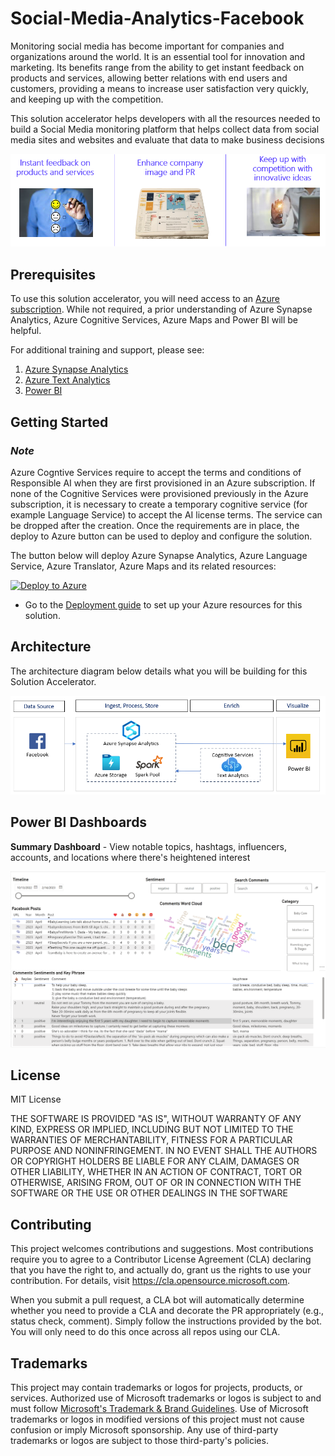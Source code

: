 # Social-Media-Analytics-Facebook

Monitoring social media has become important for companies and organizations around the world. It is an essential tool for innovation and marketing. Its benefits range from the ability to get instant feedback on products and services, allowing better relations with end users and customers, providing a means to increase user satisfaction very quickly, and keeping up with the competition.

This solution accelerator helps developers with all the resources needed to build a Social Media monitoring platform that helps collect data from social media sites and websites and evaluate that data to make business decisions

![Social Media Analytics Visual](./Deployment/img/SAOverview.png) 

## Prerequisites
To use this solution accelerator, you will need access to an [Azure subscription](https://azure.microsoft.com/en-us/free/). While not required, a prior understanding of Azure Synapse Analytics, Azure Cognitive Services, Azure Maps and Power BI  will be helpful.

For additional training and support, please see:

1. [Azure Synapse Analytics](https://azure.microsoft.com/en-us/services/synapse-analytics/)
2. [Azure Text Analytics](https://azure.microsoft.com/en-us/services/cognitive-services/text-analytics)
3. [Power BI](https://docs.microsoft.com/en-us/power-bi/fundamentals/power-bi-overview)

## Getting Started

### ***Note***
Azure Cogntive Services require to accept the terms and conditions of Responsible AI when they are first provisioned in an Azure subscription. If none of the Cognitive Services were provisioned previously in the Azure subscription, it is necessary to create a temporary cognitive service (for example Language Service) to accept the AI license terms. The service can be dropped after the creation. Once the requirements are in place, the deploy to Azure button can be used to deploy and configure the solution.

The button below will deploy Azure Synapse Analytics, Azure Language Service, Azure Translator, Azure Maps and its related resources:

[![Deploy to Azure](https://aka.ms/deploytoazurebutton)](https://portal.azure.com/#create/Microsoft.Template/uri/https%3A%2F%2Fraw.githubusercontent.com%2Fmicrosoft%2FAzure-Social-Media-Analytics-Solution-Accelerator%2Fmain%2FDeployment%2Fdeploy.json)

* Go to the [Deployment guide](./Deployment/Deployment.md) to set up your Azure resources for this solution.  


## Architecture

The architecture diagram below details what you will be building for this Solution Accelerator.

![Social Media Analytics Architecture Diagram](./Deployment/img/SAArchitecture.png "Social Media Analytics Architecture Diagram")

## Power BI Dashboards

**Summary Dashboard** - View notable topics, hashtags, influencers, accounts, and locations where there's heightened interest

![Summary Dashboard](./Deployment/img/SummaryDashboard.png "Summary Dashboard")


## License
MIT License

THE SOFTWARE IS PROVIDED "AS IS", WITHOUT WARRANTY OF ANY KIND, EXPRESS OR
IMPLIED, INCLUDING BUT NOT LIMITED TO THE WARRANTIES OF MERCHANTABILITY,
FITNESS FOR A PARTICULAR PURPOSE AND NONINFRINGEMENT. IN NO EVENT SHALL THE
AUTHORS OR COPYRIGHT HOLDERS BE LIABLE FOR ANY CLAIM, DAMAGES OR OTHER
LIABILITY, WHETHER IN AN ACTION OF CONTRACT, TORT OR OTHERWISE, ARISING FROM,
OUT OF OR IN CONNECTION WITH THE SOFTWARE OR THE USE OR OTHER DEALINGS IN THE
SOFTWARE


## Contributing
This project welcomes contributions and suggestions.  Most contributions require you to agree to a Contributor License Agreement (CLA) declaring that you have the right to, and actually do, grant us the rights to use your contribution. For details, visit https://cla.opensource.microsoft.com.

When you submit a pull request, a CLA bot will automatically determine whether you need to provide a CLA and decorate the PR appropriately (e.g., status check, comment). Simply follow the instructions provided by the bot. You will only need to do this once across all repos using our CLA.

## Trademarks
This project may contain trademarks or logos for projects, products, or services. Authorized use of Microsoft trademarks or logos is subject to and must follow [Microsoft's Trademark & Brand Guidelines](https://www.microsoft.com/en-us/legal/intellectualproperty/trademarks/usage/general). Use of Microsoft trademarks or logos in modified versions of this project must not cause confusion or imply Microsoft sponsorship. Any use of third-party trademarks or logos are subject to those third-party's policies.


